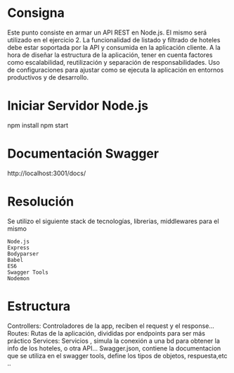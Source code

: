 # Consigna
Este punto consiste en armar un API REST en Node.js. El mismo será utilizado en el ejercicio 2.
La funcionalidad de listado y filtrado de hoteles debe estar soportada por la API y
consumida en la aplicación cliente.
A la hora de diseñar la estructura de la aplicación, tener en cuenta factores como
escalabilidad, reutilización y separación de responsabilidades.
Uso de configuraciones para ajustar como se ejecuta la aplicación en entornos productivos
y de desarrollo.

# Iniciar Servidor Node.js

npm install
npm start

# Documentación Swagger

http://localhost:3001/docs/

# Resolución
Se utilizo el siguiente stack de tecnologías, librerias, middlewares para el mismo

    Node.js
    Express
    Bodyparser
    Babel
    ES6
    Swagger Tools
    Nodemon
    
# Estructura
Controllers: Controladores de la app, reciben el request y el response...
Routes: Rutas de la aplicación, divididas por endpoints para ser más práctico
Services: Servicios , simula la conexión a una bd para obtener la info de los hoteles, o otra API...
Swagger.json, contiene la documentacion que se utiliza en el swagger tools, define los tipos de objetos, respuesta,etc ..